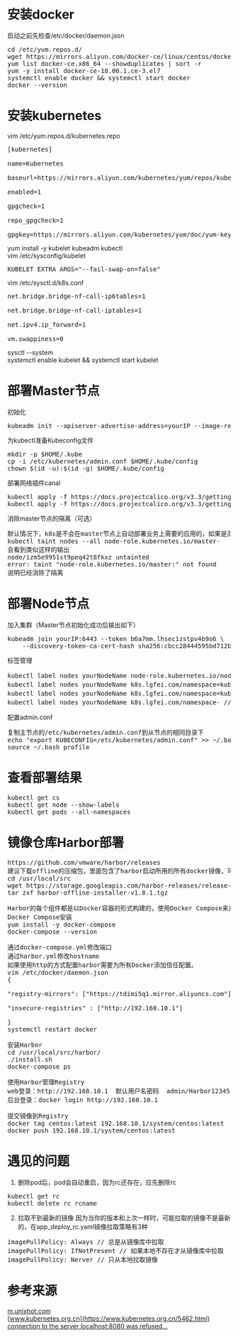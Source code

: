 # 安装docker
启动之前先检查/etc/docker/daemon.json
<pre>
cd /etc/yum.repos.d/
wget https://mirrors.aliyun.com/docker-ce/linux/centos/docker-ce.repo
yum list docker-ce.x86_64 --showduplicates | sort -r
yum -y install docker-ce-18.06.1.ce-3.el7
systemctl enable docker && systemctl start docker
docker --version
</pre>

# 安装kubernetes
vim /etc/yum.repos.d/kubernetes.repo
<pre>
[kubernetes]

name=Kubernetes

baseurl=https://mirrors.aliyun.com/kubernetes/yum/repos/kubernetes-el7-x86_64/

enabled=1

gpgcheck=1

repo_gpgcheck=1

gpgkey=https://mirrors.aliyun.com/kubernetes/yum/doc/yum-key.gpg https://mirrors.aliyun.com/kubernetes/yum/doc/rpm-package-key.gpg
</pre>
yum install -y kubelet kubeadm kubectl  
vim /etc/sysconfig/kubelet
<pre>
KUBELET_EXTRA_ARGS="--fail-swap-on=false"
</pre>
vim /etc/sysctl.d/k8s.conf
<pre>
net.bridge.bridge-nf-call-ip6tables=1

net.bridge.bridge-nf-call-iptables=1

net.ipv4.ip_forward=1

vm.swappiness=0
</pre>
sysctl --system  
systemctl enable kubelet && systemctl start kubelet

# 部署Master节点
初始化
<pre>
kubeadm init --apiserver-advertise-address=yourIP --image-repository registry.aliyuncs.com/google_containers --kubernetes-version yourK8sVersion --service-cidr=10.1.0.0/16 --pod-network-cidr=10.2.0.0/16 --ignore-preflight-errors=NumCPU
</pre>
为kubectl准备Kubeconfig文件
<pre>
mkdir -p $HOME/.kube
cp -i /etc/kubernetes/admin.conf $HOME/.kube/config
chown $(id -u):$(id -g) $HOME/.kube/config
</pre>
部署网络插件canal
<pre>
kubectl apply -f https://docs.projectcalico.org/v3.3/getting-started/kubernetes/installation/hosted/canal/rbac.yaml
kubectl apply -f https://docs.projectcalico.org/v3.3/getting-started/kubernetes/installation/hosted/canal/canal.yaml
</pre>
消除master节点的隔离（可选）
<pre>
默认情况下，k8s是不会在master节点上自动部署业务上需要的应用的，如果是测试环境机器数量比较少，可以将这个隔离给去掉
kubectl taint nodes --all node-role.kubernetes.io/master-
会看到类似这样的输出
node/izm5e9951st9peq42t8fkxz untainted
error: taint "node-role.kubernetes.io/master:" not found
说明已经消除了隔离
</pre>

# 部署Node节点
加入集群（Master节点初始化成功后输出如下）
<pre>
kubeadm join yourIP:6443 --token b6a7mm.lhsec1zstpv4b9o6 \
    --discovery-token-ca-cert-hash sha256:cbcc28444595bd712b4a638e52861e6b0c12d089f1a8f9086d95802c1985fb27
</pre>
标签管理
<pre>
kubectl label nodes yourNodeName node-role.kubernetes.io/node=  // 标记为node节点
kubectl label nodes yourNodeName k8s.lgfei.com/namespace=kube-lgfei-test // 添加标签
kubectl label nodes yourNodeName k8s.lgfei.com/namespace=kube-lgfei-prd --overwrite // 修改标签
kubectl label nodes yourNodeName k8s.lgfei.com/namespace- // 删除标签
</pre>
配置admin.conf
<pre>
复制主节点的/etc/kubernetes/admin.conf到从节点的相同目录下
echo "export KUBECONFIG=/etc/kubernetes/admin.conf" >> ~/.bash_profile
source ~/.bash_profile
</pre>

# 查看部署结果
<pre>
kubectl get cs
kubectl get node --show-labels
kubectl get pods --all-namespaces
</pre>

# 镜像仓库Harbor部署
<pre>
https://github.com/vmware/harbor/releases
建议下载offline的压缩包，里面包含了harbor启动所用的所有docker镜像，可以快速的部署harbor
cd /usr/local/src
wget https://storage.googleapis.com/harbor-releases/release-1.8.0/harbor-offline-installer-v1.8.1.tgz
tar zxf harbor-offline-installer-v1.8.1.tgz

Harbor的每个组件都是以Docker容器的形式构建的，使用Docker Compose来对它进行部署，你可以查看docker-compose.yml文件
Docker Compose安装
yum install -y docker-compose
docker-compose --version

通过docker-compose.yml修改端口
通过harbor.yml修改hostname
如果使用http的方式配置harbor需要为所有Docker添加信任配置。
vim /etc/docker/daemon.json
{

"registry-mirrors": ["https://tdimi5q1.mirror.aliyuncs.com"],

"insecure-registries" : ["http://192.168.10.1"]

}
systemctl restart docker

安装Harbor
cd /usr/local/src/harbor/
./install.sh
docker-compose ps

使用Harbor管理Registry 
web登录：http://192.168.10.1  默认用户名密码  admin/Harbor12345
后台登录：docker login http://192.168.10.1

提交镜像到Registry
docker tag centos:latest 192.168.10.1/system/centos:latest
docker push 192.168.10.1/system/centos:latest
</pre>

# 遇见的问题
1. 删除pod后，pod会自动重启，因为rc还存在，应先删除rc
<pre>
kubectl get rc
kubectl delete rc rcname
</pre>

2. 拉取不到最新的镜像
因为当你的版本和上次一样时，可能拉取的镜像不是最新的，在app_deploy_rc.yaml镜像拉取策略有3种
<pre>
imagePullPolicy: Always // 总是从镜像库中拉取
imagePullPolicy: IfNotPresent // 如果本地不存在才从镜像库中拉取
imagePullPolicy: Nerver // 只从本地拉取镜像
</pre>

# 参考来源
[m.unixhot.com](http://m.unixhot.com/kubernetes/kubernetes-aliyun.html)  
[www.kubernetes.org.cn](https://www.kubernetes.org.cn/5462.html)  
[connection to the server localhost:8080 was refused...](https://www.jianshu.com/p/6fa06b9bbf6a)  
